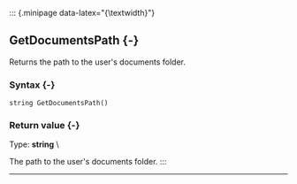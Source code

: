 ::: {.minipage data-latex="{\textwidth}"}
## GetDocumentsPath {-}

Returns the path to the user's documents folder.

### Syntax {-}

```{sql}
string GetDocumentsPath() 
```

### Return value {-}

Type: **string** \

The path to the user's documents folder.
:::

***
